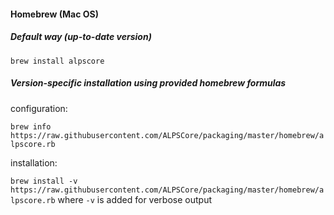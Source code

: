 #### Homebrew (Mac OS)
##### Default way (up-to-date version)
``brew install alpscore``

##### Version-specific installation using provided homebrew formulas
configuration:

``brew info https://raw.githubusercontent.com/ALPSCore/packaging/master/homebrew/alpscore.rb``

installation:

``brew install -v https://raw.githubusercontent.com/ALPSCore/packaging/master/homebrew/alpscore.rb``
where `-v` is added for verbose output
